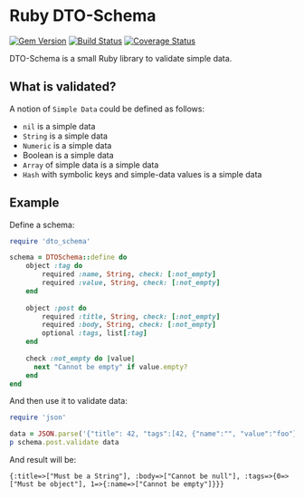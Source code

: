 # Ruby DTO-Schema
[![Gem Version](https://badge.fury.io/rb/dto_schema.svg)](https://badge.fury.io/rb/dto_schema)
[![Build Status](https://travis-ci.org/stepan-anokhin/dto-schema.svg?branch=master)](https://travis-ci.org/stepan-anokhin/dto-schema)
[![Coverage Status](https://coveralls.io/repos/github/stepan-anokhin/dto-schema/badge.svg?branch=master)](https://coveralls.io/github/stepan-anokhin/dto-schema?branch=master)

DTO-Schema is a small Ruby library to validate simple data. 

## What is validated?

A notion of `Simple Data` could be defined as follows: 
* `nil` is a simple data
* `String` is a simple data
* `Numeric` is a simple data
* Boolean is a simple data
* `Array` of simple data is a simple data
* `Hash` with symbolic keys and simple-data values is a simple data

## Example 

Define a schema:
```ruby
require 'dto_schema'

schema = DTOSchema::define do
    object :tag do
        required :name, String, check: [:not_empty]
        required :value, String, check: [:not_empty]
    end
  
    object :post do
        required :title, String, check: [:not_empty]
        required :body, String, check: [:not_empty]
        optional :tags, list[:tag]
    end
  
    check :not_empty do |value|
      next "Cannot be empty" if value.empty?
    end 
end
``` 

And then use it to validate data:
```ruby
require 'json'

data = JSON.parse('{"title": 42, "tags":[42, {"name":"", "value":"foo"}]}', symbolize_names: true)
p schema.post.validate data
```

And result will be:
```
{:title=>["Must be a String"], :body=>["Cannot be null"], :tags=>{0=>["Must be object"], 1=>{:name=>["Cannot be empty"]}}}
```

